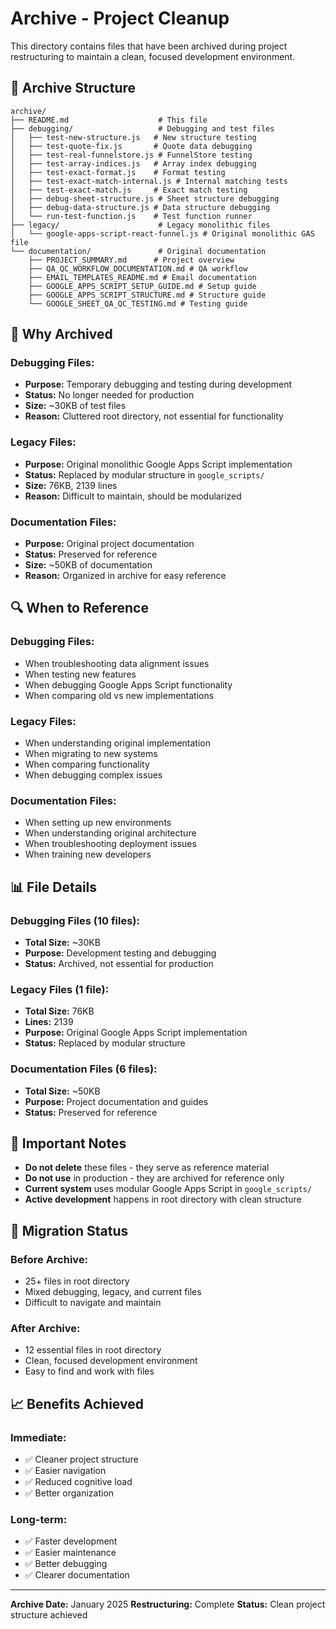 # Archive - Project Cleanup

This directory contains files that have been archived during project restructuring to maintain a clean, focused development environment.

## 📁 Archive Structure

```
archive/
├── README.md                    # This file
├── debugging/                   # Debugging and test files
│   ├── test-new-structure.js   # New structure testing
│   ├── test-quote-fix.js       # Quote data debugging
│   ├── test-real-funnelstore.js # FunnelStore testing
│   ├── test-array-indices.js   # Array index debugging
│   ├── test-exact-format.js    # Format testing
│   ├── test-exact-match-internal.js # Internal matching tests
│   ├── test-exact-match.js     # Exact match testing
│   ├── debug-sheet-structure.js # Sheet structure debugging
│   ├── debug-data-structure.js # Data structure debugging
│   └── run-test-function.js    # Test function runner
├── legacy/                      # Legacy monolithic files
│   └── google-apps-script-react-funnel.js # Original monolithic GAS file
└── documentation/               # Original documentation
    ├── PROJECT_SUMMARY.md      # Project overview
    ├── QA_QC_WORKFLOW_DOCUMENTATION.md # QA workflow
    ├── EMAIL_TEMPLATES_README.md # Email documentation
    ├── GOOGLE_APPS_SCRIPT_SETUP_GUIDE.md # Setup guide
    ├── GOOGLE_APPS_SCRIPT_STRUCTURE.md # Structure guide
    └── GOOGLE_SHEET_QA_QC_TESTING.md # Testing guide
```

## 🎯 Why Archived

### **Debugging Files:**
- **Purpose:** Temporary debugging and testing during development
- **Status:** No longer needed for production
- **Size:** ~30KB of test files
- **Reason:** Cluttered root directory, not essential for functionality

### **Legacy Files:**
- **Purpose:** Original monolithic Google Apps Script implementation
- **Status:** Replaced by modular structure in `google_scripts/`
- **Size:** 76KB, 2139 lines
- **Reason:** Difficult to maintain, should be modularized

### **Documentation Files:**
- **Purpose:** Original project documentation
- **Status:** Preserved for reference
- **Size:** ~50KB of documentation
- **Reason:** Organized in archive for easy reference

## 🔍 When to Reference

### **Debugging Files:**
- When troubleshooting data alignment issues
- When testing new features
- When debugging Google Apps Script functionality
- When comparing old vs new implementations

### **Legacy Files:**
- When understanding original implementation
- When migrating to new systems
- When comparing functionality
- When debugging complex issues

### **Documentation Files:**
- When setting up new environments
- When understanding original architecture
- When troubleshooting deployment issues
- When training new developers

## 📊 File Details

### **Debugging Files (10 files):**
- **Total Size:** ~30KB
- **Purpose:** Development testing and debugging
- **Status:** Archived, not essential for production

### **Legacy Files (1 file):**
- **Total Size:** 76KB
- **Lines:** 2139
- **Purpose:** Original Google Apps Script implementation
- **Status:** Replaced by modular structure

### **Documentation Files (6 files):**
- **Total Size:** ~50KB
- **Purpose:** Project documentation and guides
- **Status:** Preserved for reference

## 🚫 Important Notes

- **Do not delete** these files - they serve as reference material
- **Do not use** in production - they are archived for reference only
- **Current system** uses modular Google Apps Script in `google_scripts/`
- **Active development** happens in root directory with clean structure

## 🔄 Migration Status

### **Before Archive:**
- 25+ files in root directory
- Mixed debugging, legacy, and current files
- Difficult to navigate and maintain

### **After Archive:**
- 12 essential files in root directory
- Clean, focused development environment
- Easy to find and work with files

## 📈 Benefits Achieved

### **Immediate:**
- ✅ Cleaner project structure
- ✅ Easier navigation
- ✅ Reduced cognitive load
- ✅ Better organization

### **Long-term:**
- ✅ Faster development
- ✅ Easier maintenance
- ✅ Better debugging
- ✅ Clearer documentation

---

**Archive Date:** January 2025
**Restructuring:** Complete
**Status:** Clean project structure achieved 